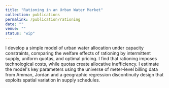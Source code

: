 ```yaml
---
title: "Rationing in an Urban Water Market"
collection: publications
permalink: /publication/rationing
date: ""
venue: ""
status: "wip"
---
```


I develop a simple model of urban water allocation under capacity constraints, comparing the welfare effects of rationing by intermittent supply, uniform quotas, and optimal pricing. I find that rationing imposes technological costs, while quotas create allocative inefficiency. I estimate the model's key parameters using the universe of meter-level billing data from Amman, Jordan and a geographic regression discontinuity design that exploits spatial variation in supply schedules.
